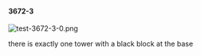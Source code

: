 #### 3672-3
![test-3672-3-0.png](https://github.com/lil-lab/nlvr/raw/master/nlvr/test/images/6/test-3672-3-0.png "test-3672-3-0.png")

there is exactly one tower with a black block at the base